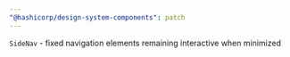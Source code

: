 ```yaml
---
"@hashicorp/design-system-components": patch
---
```


`SideNav` - fixed navigation elements remaining interactive when minimized
